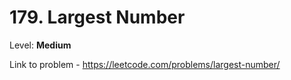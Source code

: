 # 179. Largest Number

Level: **Medium**

Link to problem - https://leetcode.com/problems/largest-number/
